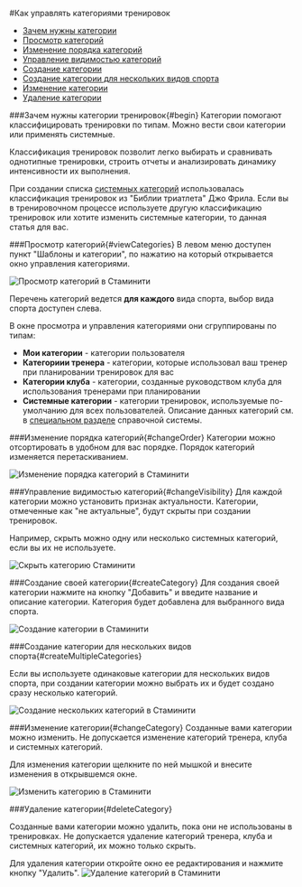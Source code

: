 #Как управлять категориями тренировок

* [Зачем нужны категории](#begin)
* [Просмотр категорий](#viewCategories)
* [Изменение порядка категорий](#changeOrder)
* [Управление видимостью категорий](#changeVisibility)
* [Создание категории](#createCategory)
* [Создание категории для нескольких видов спорта](#createMultipleCategories)
* [Изменение категории](#changeCategory)
* [Удаление категории](#deleteCategory)

###Зачем нужны категории тренировок{#begin}
Категории помогают классифицировать тренировки по типам. Можно вести свои категории или применять системные.

Классификация тренировок позволит легко выбирать и сравнивать однотипные тренировки, строить отчеты и анализировать динамику интенсивности их выполнения.

При создании списка [системных категорий](/basics/activity-categories.md) использовалась классификация тренировок из "Библии триатлета" Джо Фрила. 
Если вы в тренировочном процессе используете другую классификацию тренировок или хотите изменить системные категории, то данная статья для вас.


###Просмотр категорий{#viewCategories}
В левом меню доступен пункт "Шаблоны и категории", по нажатию на который открывается окно управления категориями.

![Просмотр категорий в Стаминити](http://content.staminity.com/assets/images/categories/categories-list.png)

Перечень категорий ведется **для каждого** вида спорта, выбор вида спорта доступен слева. 

В окне просмотра и управления категориями они сгруппированы по типам:
* **Мои категории** - категории пользователя
* **Категориии тренера** - категории, которые использовал ваш тренер при планировании тренировок для вас
* **Категории клуба** - категории, созданные руководством клуба для использования тренерами при планировании
* **Системные категории** - категории тренировок, используемые по-умолчанию для всех пользователей. Описание данных категорий см. в [специальном разделе](/basics/activity-categories.md) справочной системы.

###Изменение порядка категорий{#changeOrder}
Категории можно отсортировать в удобном для вас порядке. Порядок категорий изменяется перетаскиванием. 

![Изменение порядка категорий в Стаминити](http://content.staminity.com/assets/images/categories/change-order.gif)

###Управление видимостью категорий{#changeVisibility}
Для каждой категории можно установить признак актуальности. Категории, отмеченные как "не актуальные", будут скрыты при создании тренировок. 

Например, скрыть можно одну или несколько системных категорий, если вы их не используете.

![Скрыть категорию Стаминити](http://content.staminity.com/assets/images/categories/change-visibility.png)

###Создание своей категории{#createCategory}
Для создания своей категории нажмите на кнопку "Добавить" и введите название и описание категории. Категория будет добавлена для выбранного вида спорта.

![Создание категории в Стаминити](http://content.staminity.com/assets/images/categories/create-single-category.gif)

###Создание категории для нескольких видов спорта{#createMultipleCategories}

Если вы используете одинаковые категории для нескольких видов спорта, при создании категории можно выбрать их и будет создано сразу несколько категорий. 

![Создание нескольких категорий в Стаминити](http://content.staminity.com/assets/images/categories/create-multiple-categories.gif)


###Изменение категории{#changeCategory}
Созданные вами категории можно изменить. Не допускается изменение категорий тренера, клуба и системных категорий.

Для изменения категории щелкните по ней мышкой и внесите изменения в открывшемся окне.

![Изменить категорию в Стаминити](http://content.staminity.com/assets/images/categories/change-category.png)

###Удаление категории{#deleteCategory}

Созданные вами категории можно удалить, пока они не использованы в тренировках. 
Не допускается удаление категорий тренера, клуба и системных категорий, их можно только скрыть.

Для удаления категории откройте окно ее редактирования и нажмите кнопку "Удалить".
![Удаление категорий в Стаминити](http://content.staminity.com/assets/images/categories/delete-category.gif)


